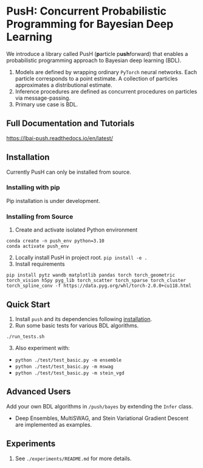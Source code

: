 # PusH: Concurrent Probabilistic Programming for Bayesian Deep Learning

We introduce a library called PusH (**p**article p**ush**forward) that
enables a probabilistic programming approach to Bayesian deep learning (BDL).

1. Models are defined by wrapping ordinary `PyTorch` neural networks.
   Each particle corresponds to a point estimate. A collection of particles
   approximates a distributional estimate.
2. Inference procedures are defined as concurrent procedures on particles via message-passing.
3. Primary use case is BDL.

## Full Documentation and Tutorials
https://lbai-push.readthedocs.io/en/latest/

## Installation
Currently PusH can only be installed from source.

### Installing with pip

Pip installation is under development.

### Installing from Source

1. Create and activate isolated Python environment
```
conda create -n push_env python=3.10
conda activate push_env

```
2. Locally install PusH in project root.
   `pip install -e .`
3. Install requirements
```
pip install pytz wandb matplotlib pandas torch torch_geometric torch_vision h5py pyg_lib torch_scatter torch_sparse torch_cluster torch_spline_conv -f https://data.pyg.org/whl/torch-2.0.0+cu118.html
```

## Quick Start
1. Install `push` and its dependencies following [installation](https://github.com/lbai-lab/push#installation).
2. Run some basic tests for various BDL algorithms. 
```
./run_tests.sh
```
3. Also experiment with:
  - `python ./test/test_basic.py -m ensemble`
  - `python ./test/test_basic.py -m mswag`
  - `python ./test/test_basic.py -m stein_vgd`


## Advanced Users

Add your own BDL algorithms in `/push/bayes` by extending the `Infer` class.
- Deep Ensembles, MultiSWAG, and Stein Variational Gradient Descent are implemented as examples.


## Experiments

1. See `./experiments/README.md` for more details.